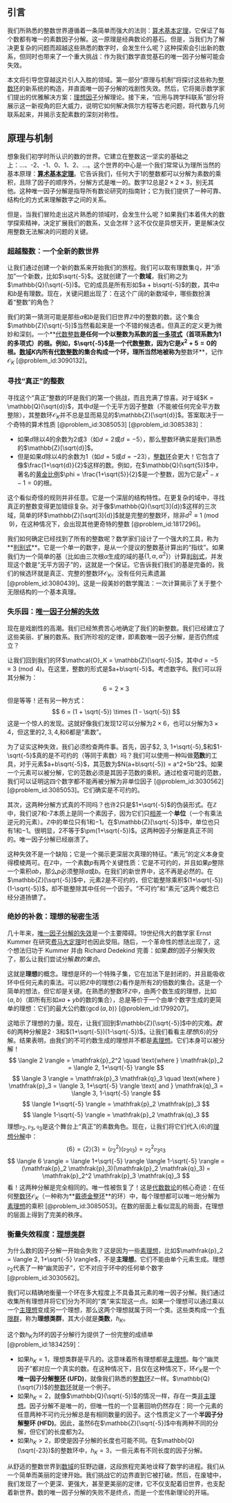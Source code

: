 ## 引言
我们所熟悉的整数世界遵循着一条简单而强大的法则：[算术基本定理](@article_id:306840)，它保证了每个数都有唯一的素数因子分解。这一原理是经典数论的基石。但是，当我们为了解决更复杂的问题而超越这些熟悉的数字时，会发生什么呢？这种探索会引出新的数系，但同时也带来了一个重大挑战：作为我们数学直觉基石的唯一因子分解可能会失效。

本文将引导您穿越这片引人入胜的领域。第一部分“原理与机制”将探讨这些称为[整数环](@article_id:316121)的新系统的构造，并直面唯一因子分解的戏剧性失效。然后，它将揭示数学家们提出的优雅解决方案：[理想因子](@article_id:298393)分解理论。接下来，“应用与跨学科联系”部分将展示这一新视角的巨大威力，说明它如何解决佩尔方程等古老问题，将代数与几何联系起来，并揭示支配素数的深刻对称性。

## 原理与机制

想象我们初学时所认识的数的世界。它建立在整数这一坚实的基础之上：...、-2、-1、0、1、2、...。这个世界的中心是一个我们常常认为理所当然的基本原理：**[算术基本定理](@article_id:306840)**。它告诉我们，任何大于1的整数都可以分解为素数的乘积，且除了因子的顺序外，分解方式是唯一的。数字12总是$2 \times 2 \times 3$，别无其他。这种唯一因子分解是指导所有数论研究的指南针；它为我们提供了一种可靠、结构化的方式来理解数字之间的关系。

但是，当我们冒险走出这片熟悉的领域时，会发生什么呢？如果我们本着伟大的数学探索精神，决定扩展我们的数系，又会怎样？这不仅仅是异想天开，更是解决仅用整数无法解决的问题的关键。

### 超越整数：一个全新的数世界

让我们通过创建一个新的数系来开始我们的旅程。我们可以取有理数集$\mathbb{Q}$，并“添加”一个新数，比如$\sqrt{-5}$。这就创建了一个**数域**，我们称之为$\mathbb{Q}(\sqrt{-5})$。它的成员是所有形如$a + b\sqrt{-5}$的数，其中$a$和$b$是有理数。现在，关键问题出现了：在这个广阔的新数域中，哪些数扮演着“整数”的角色？

我们的第一猜测可能是那些$a$和$b$是我们旧世界$\mathbb{Z}$中的整数的数。这个集合$\mathbb{Z}[\sqrt{-5}]$当然看起来是一个不错的候选者。但真正的定义更为微妙和深刻。一个**[代数整数](@article_id:312086)**是任何一个以整数为系数的[首一多项式](@article_id:312724)（首项系数为1的多项式）的根。例如，$\sqrt{-5}$是一个代数整数，因为它是$x^2 + 5 = 0$的根。[数域](@article_id:315968)$K$内所有[代数整数](@article_id:312086)的集合构成一个环，理所当然地被称为**整数环**，记作$\mathcal{O}_K$ [@problem_id:3090132]。

### 寻找“真正”的整数

寻找这个“真正”整数的环是我们的第一个挑战，而且充满了惊喜。对于域$K = \mathbb{Q}(\sqrt{d})$，其中$d$是一个无平方因子整数（不能被任何完全平方数整除），其整数环$\mathcal{O}_K$并不总是显而易见的$\mathbb{Z}[\sqrt{d}]$。答案取决于一个奇特的算术性质 [@problem_id:3085053] [@problem_id:3085383]：
- 如果$d$除以4的余数为2或3（如$d=2$或$d=-5$），那么整数环确实是我们熟悉的$\mathbb{Z}[\sqrt{d}]$。
- 但是如果$d$除以4的余数为1（如$d=5$或$d=-23$），[整数环](@article_id:316121)会更大！它包含了像$\frac{1+\sqrt{d}}{2}$这样的数。例如，在$\mathbb{Q}(\sqrt{5})$中，著名的[黄金比例](@article_id:299545)$\phi = \frac{1+\sqrt{5}}{2}$是一个整数，因为它是$x^2 - x - 1 = 0$的根。

这个看似奇怪的规则并非任意。它是一个深层的结构特性。在更复杂的域中，寻找真正的整数变得更加错综复杂。对于像$\mathbb{Q}(\sqrt[3]{d})$这样的三次域，简单的环$\mathbb{Z}[\sqrt[3]{d}]$就是完整的整数环，除非$d^2 \equiv 1 \pmod 9$，在这种情况下，会出现其他更奇特的整数 [@problem_id:1817296]。

我们如何确定已经找到了所有的整数呢？数学家们设计了一个强大的工具，称为**[判别式](@article_id:313033)**。它是一个单一的数字，是从一个提议的整数基计算出的“指纹”。如果我们为一个简单的基（比如由三次根$\alpha$生成的域的基$\{1, \alpha, \alpha^2\}$）计算[判别式](@article_id:313033)，并发现这个数是“无平方因子”的，这就是一个保证。它告诉我们我们的基是完备的，我们的候选环就是真正、完整的整数环$\mathcal{O}_K$。没有任何元素遗漏 [@problem_id:3080439]。这是一段美妙的数学魔法：一次计算揭示了关于整个无限结构的一个基本真理。

### 失乐园：[唯一因子分解的失效](@article_id:315607)

现在是戏剧性的高潮。我们已经煞费苦心地确定了我们的新整数。我们已经建立了这些美丽、扩展的数系。我们所珍视的定律，即素数唯一因子分解，是否仍然成立？

让我们回到我们的环$\mathcal{O}_K = \mathbb{Z}[\sqrt{-5}]$，其中$d=-5 \equiv 3 \pmod 4$。在这里，整数的形式是$a+b\sqrt{-5}$。考虑数字6。我们可以将其分解为：
$$ 6 = 2 \times 3 $$
但是等等！还有另一种方式：
$$ 6 = (1 + \sqrt{-5}) \times (1 - \sqrt{-5}) $$
这是一个惊人的发现。这就好像我们发现12可以分解为$2 \times 6$，也可以分解为$3 \times 4$，但这里的$2, 3, 4,$和$6$都是“素数”。

为了证实这种失效，我们必须检查两件事。首先，因子$2, 3, 1+\sqrt{-5},$和$1-\sqrt{-5}$真的是不可约的（等同于素数）吗？我们可以使用一种叫做**范数**的工具，对于元素$a+b\sqrt{-5}$，其范数为$N(a+b\sqrt{-5}) = a^2+5b^2$。如果一个元素可以被分解，它的范数必须是其因子范数的乘积。通过检查可能的范数，我们可以证明这四个数字都不能再被分解为非单位因子 [@problem_id:3030562] [@problem_id:3085053]。它们确实是不可约的。

其次，这两种分解方式真的不同吗？也许$2$只是$1+\sqrt{-5}$的伪装形式。在$\mathbb{Z}$中，我们说7和-7本质上是同一个素因子，因为它们只[相差](@article_id:318112)一个**单位**（一个有乘法逆元的元素）。$\mathbb{Z}$中的单位只有$1$和$-1$。在$\mathbb{Z}[\sqrt{-5}]$中，单位也只有$1$和$-1$。很明显，$2$不等于$\pm(1+\sqrt{-5})$。这两种因子分解是真正不同的。唯一因子分解已经崩溃了。

这种失效不是一个缺陷；它是一个揭示更深层次真理的特征。“素元”的定义本身变得模棱两可。在$\mathbb{Z}$中，一个素数$p$有两个关键性质：它是不可约的，并且如果$p$整除一个乘积$ab$，那么$p$必须整除$a$或$b$。在我们的新世界中，这不再是必然的。在$\mathbb{Z}[\sqrt{-5}]$中，元素$2$是不可约的，但它能整除乘积$(1+\sqrt{-5})(1-\sqrt{-5})$，却不能整除其中任何一个因子。“不可约”和“素元”这两个概念已经分道扬镳了。

### 绝妙的补救：理想的秘密生活

几十年来，[唯一因子分解的失效](@article_id:315607)是一个主要障碍。19世纪伟大的数学家 Ernst Kummer 在研究[费马大定理](@article_id:383021)时也因此受阻。随后，一个革命性的想法出现了，这个想法归功于 Kummer 并由 Richard Dedekind 完善：如果*数*的因子分解失败了，那么让我们尝试分解*数的集合*。

这就是**理想**的概念。理想是环的一个特殊子集，它在加法下是封闭的，并且能吸收环中任何元素的乘法。可以把$\mathbb{Z}$中的理想$\langle 2 \rangle$看作是所有2的倍数的集合。这是一个简单的想法，但它却是关键。在熟悉的整数环$\mathbb{Z}$中，由两个数生成的理想，比如$\langle a, b \rangle$（即所有形如$xa+yb$的数的集合），总是等价于一个由单个数字生成的更简单的理想：它们的最大公约数$\langle \gcd(a, b) \rangle$ [@problem_id:1799207]。

这暗示了理想的力量。现在，让我们回到$\mathbb{Z}[\sqrt{-5}]$中的灾难。*数*6的两种分解是$2 \cdot 3$和$(1+\sqrt{-5})(1-\sqrt{-5})$。让我们看看主*理想*$\langle 6 \rangle$的分解。结果表明，由我们的不可约数生成的理想并不都是[素理想](@article_id:314438)。它们本身可以被分解！
$$ \langle 2 \rangle = \mathfrak{p}_2^2 \quad \text{where } \mathfrak{p}_2 = \langle 2, 1+\sqrt{-5} \rangle $$
$$ \langle 3 \rangle = \mathfrak{p}_3 \mathfrak{q}_3 \quad \text{where } \mathfrak{p}_3 = \langle 3, 1+\sqrt{-5} \rangle \text{ and } \mathfrak{q}_3 = \langle 3, 1-\sqrt{-5} \rangle $$
$$ \langle 1+\sqrt{-5} \rangle = \mathfrak{p}_2 \mathfrak{p}_3 $$
$$ \langle 1-\sqrt{-5} \rangle = \mathfrak{p}_2 \mathfrak{q}_3 $$
理想$\mathfrak{p}_2, \mathfrak{p}_3, \mathfrak{q}_3$是这个舞台上“真正”的素数角色。现在，让我们将它们代入$\langle 6 \rangle$的[理想分解](@article_id:309367)中：
$$ \langle 6 \rangle = \langle 2 \rangle \langle 3 \rangle = (\mathfrak{p}_2^2)(\mathfrak{p}_3 \mathfrak{q}_3) = \mathfrak{p}_2^2 \mathfrak{p}_3 \mathfrak{q}_3 $$
$$ \langle 6 \rangle = \langle 1+\sqrt{-5} \rangle \langle 1-\sqrt{-5} \rangle = (\mathfrak{p}_2 \mathfrak{p}_3)(\mathfrak{p}_2 \mathfrak{q}_3) = \mathfrak{p}_2^2 \mathfrak{p}_3 \mathfrak{q}_3 $$
看！这两种分解是完全相同的。唯一性被恢复了！这是[代数数论](@article_id:308486)的核心奇迹：在任何[整数环](@article_id:316121)$\mathcal{O}_K$（一种称为**[戴德金整环](@article_id:309616)**的环）中，每个理想都可以唯一地分解为[素理想](@article_id:314438)的乘积 [@problem_id:3085053]。在数的层面上看似混乱的局面，在理想的层面上得到了完美的秩序。

### 衡量失效程度：[理想类群](@article_id:314386)

为什么数的因子分解一开始会失败？这是因为一些[素理想](@article_id:314438)，比如$\mathfrak{p}_2 = \langle 2, 1+\sqrt{-5} \rangle$，不是**主理想**。它们不能由单个元素生成。理想$\mathfrak{p}_2$代表了一种“幽灵因子”，它不对应于环中的任何单个数字 [@problem_id:3030562]。

我们可以精确地衡量一个环在多大程度上不具备其元素的唯一因子分解。我们通过收集所有理想并将它们分为不同的“类”来实现这一点。如果一个理想可以通过乘以一个[主理想](@article_id:313172)变成另一个理想，那么这两个理想就属于同一个类。这些类构成一个[有限群](@article_id:300157)，称为**理想类群**，其大小就是**类数**，$h_K$。

这个数$h_K$为环的因子分解行为提供了一份完整的成绩单 [@problem_id:1834259]：
- 如果$h_K = 1$，理想类群是平凡的。这意味着所有理想都是[主理想](@article_id:313172)。每个“幽灵因子”都对应一个真实的数。在这种情况下，且仅在这种情况下，环$\mathcal{O}_K$是一个**唯一因子分解[整环](@article_id:315731) (UFD)**，就像我们熟悉的[整数环](@article_id:316121)$\mathbb{Z}$一样。$\mathbb{Q}(\sqrt{7})$的[整数环](@article_id:316121)就是一个例子。
- 如果$h_K=2$，就像$\mathbb{Q}(\sqrt{-5})$的情况一样，存在一类[非主理想](@article_id:380510)。因子分解不是唯一的，但唯一性的一个显著回响仍然存在：同一个元素的任意两种不可约元分解总是有相同数量的因子。这个性质定义了一个**半因子分解整环 (HFD)**。因此，虽然6在$\mathbb{Z}[\sqrt{-5}]$中有两种不同的分解，但它们的长度都为2。
- 如果$h_K > 2$，即使是因子分解的长度也可能不同。在$\mathbb{Q}(\sqrt{-23})$的整数环中，$h_K=3$，一些元素有不同长度的因子分解。

从舒适的整数世界到[数域](@article_id:315968)的狂野边疆，这段旅程完美地诠释了数学的进程。我们从一个简单而美丽的定律开始。我们挑战它的边界直到它被打破。然后，在废墟中，我们发现了一个更深、更强大，甚至更美丽的定律，它不仅支配着旧世界，也支配着新世界。数的唯一因子分解的失败不是终点，而是一个宏伟新理论的开端。

